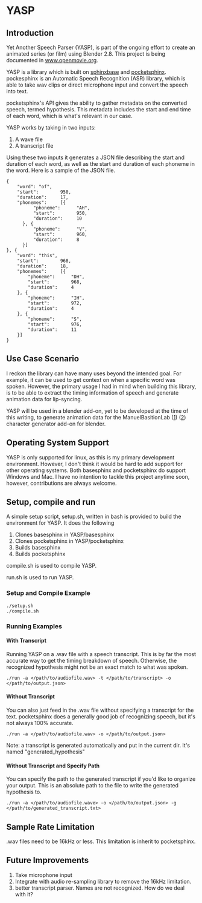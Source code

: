 # YASP

## Introduction
Yet Another Speech Parser (YASP), is part of the ongoing effort to create an animated series (or film) using Blender 2.8. This project is being documented in www.openmovie.org.

YASP is a library which is built on [sphinxbase](https://github.com/cmusphinx/sphinxbase) and [pocketsphinx](https://github.com/cmusphinx/pocketsphinx). pockesphinx is an Automatic Speech Recognition (ASR) library, which is able to take wav clips or direct microphone input and convert the speech into text.

pocketsphinx's API gives the ability to gather metadata on the converted speech, termed hypothesis. This metadata includes the start and end time of each word, which is what's relevant in our case.

YASP works by taking in two inputs:
1. A wave file
2. A transcript file

Using these two inputs it generates a JSON file describing the start and duration of each word, as well as the start and duration of each phoneme in the word. Here is a sample of the JSON file.
```
{
    "word": "of",
    "start":        950,
    "duration":     17,
    "phonemes":     [{
          "phoneme":      "AH",
          "start":        950,
          "duration":     10
      }, {
          "phoneme":      "V",
          "start":        960,
          "duration":     8
      }]
}, {
    "word": "this",
    "start":        968,
    "duration":     18,
    "phonemes":     [{
        "phoneme":      "DH",
        "start":        968,
        "duration":     4
    }, {
        "phoneme":      "IH",
        "start":        972,
        "duration":     4
    }, {
        "phoneme":      "S",
        "start":        976,
        "duration":     11
    }]
}
```
## Use Case Scenario
I reckon the library can have many uses beyond the intended goal. For example, it can be used to get context on when a specific word was spoken. However, the primary usage I had in mind when building this library, is to be able to extract the timing information of speech and generate animation data for lip-syncing.

YASP will be used in a blender add-on, yet to be developed at the time of this writing, to generate animation data for the ManuelBasitionLab ([1](https://github.com/amirpavlo/manuelbastionilab)) ([2](https://github.com/animate1978/MB-Lab)) character generator add-on for blender.

## Operating System Support
YASP is only supported for linux, as this is my primary development environment. However, I don't think it would be hard to add support for other operating systems. Both basesphinx and pocketsphinx do support Windows and Mac. I have no intention to tackle this project anytime soon, however, contributions are always welcome.

## Setup, compile and run
A simple setup script, setup.sh, written in bash is provided to build the environment for YASP. It does the following

1. Clones basesphinx in YASP/basesphinx
2. Clones pocketsphinx in YASP/pocketsphinx
3. Builds basesphinx
4. Builds pocketsphinx

compile.sh is used to compile YASP.

run.sh is used to run YASP.

### Setup and Compile Example 
```
./setup.sh
./compile.sh
```

### Running Examples
#### With Transcript
Running YASP on a .wav file with a speech transcript. This is by far the most accurate way to get the timing breakdown of speech. Otherwise, the recognized hypothesis might not be an exact match to what was spoken.

```
./run -a </path/to/audiofile.wav> -t </path/to/transcript> -o </path/to/output.json>
```

#### Without Transcript
You can also just feed in the .wav file without specifying a transcript for the text. pocketsphinx does a generally good job of recognizing speech, but it's not always 100% accurate.
```
./run -a </path/to/audiofile.wav> -o </path/to/output.json>
```
Note: a transcript is generated automatically and put in the current dir. It's named "generated_hypothesis"

#### Without Transcript and Specify Path
You can specify the path to the generated transcript if you'd like to organize your output. This is an absolute path to the file to write the generated hypothesis to.
```
./run -a </path/to/audiofile.wave> -o </path/to/output.json> -g </path/to/generated_transcript.txt>
```

## Sample Rate Limitation
.wav files need to be 16kHz or less. This limitation is inherit to pocketsphinx.

## Future Improvements
1. Take microphone input
2. Integrate with audio re-sampling library to remove the 16kHz limitation.
3. better transcript parser. Names are not recognized. How do we deal with it?
